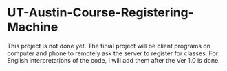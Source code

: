 # UT-Austin-Course-Registering-Machine
This project is not done yet.
The finial project will be client programs on computer and phone to remotely ask the server to register for classes.
For English interpretations of the code, I will add them after the Ver 1.0 is done.
